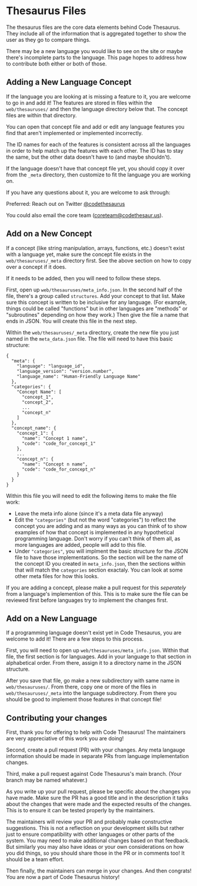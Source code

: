 # Thesaurus Files

The thesaurus files are the core data elements behind Code Thesaurus. They include all of the information that is aggregated together to show the user as they go to compare things.

There may be a new language you would like to see on the site or maybe there's incomplete parts to the language. This page hopes to address how to contribute both either or both of those.

## Adding a New Language Concept

If the language you are looking at is missing a feature to it, you are welcome to go in and add it! The features are stored in files within the `web/thesauruses/` and then the language directory below that. The concept files are within that directory.

You can open that concept file and add or edit any language features you find that aren't implemented or implemented incorrectly.

The ID names for each of the features is consistent across all the languages in order to help match up the features with each other. The ID has to stay the same, but the other data doesn't have to (and maybe shouldn't).

If the language doesn't have that concept file yet, you should copy it over from the `_meta` directory, then customize to fit the language you are working on.

If you have any questions about it, you are welcome to ask through:

Preferred: Reach out on Twitter [@codethesaurus](https://twitter.com/codethesaurus)

You could also email the core team (coreteam@codethesaur.us).

## Add on a New Concept

If a concept (like string manipulation, arrays, functions, etc.) doesn't exist with a language yet, make sure the concept file exists in the `web/thesauruses/_meta` directory first. See the above section on how to copy over a concept if it does.

If it needs to be added, then you will need to follow these steps.

First, open up `web/thesauruses/meta_info.json`. In the second half of the file, there's a group called `structures`. Add your concept to that list. Make sure this concept is written to be inclusive for any language. (For example, things could be called "functions" but in other languages are "methods" or "subroutines" depending on how they work.) Then give the file a name that ends in JSON. You will create this file in the next step.

Within the `web/thesauruses/_meta` directory, create the new file you just named in the `meta_data.json` file. The file will need to have this basic structure:

```
{
  "meta": {
    "language": "language_id",
    "language_version": "version.number",
    "language_name": "Human-Friendly Language Name"
  },
  "categories": {
    "Concept Name": [
      "concept_1",
      "concept_2",
      ...
      "concept_n"
    ]
  },
  "concept_name": {
    "concept_1": {
      "name": "Concept 1 name",
      "code": "code_for_concept_1"
    },
    ...
    "concept_n": {
      "name": "Concept n name",
      "code": "code_for_concept_n"
    }
  }
}
```

Within this file you will need to edit the following items to make the file work:

* Leave the meta info alone (since it's a meta data file anyway)
* Edit the `"categories"` (but not the word "categories") to reflect the concept you are adding and as many ways as you can think of to show examples of how that concept is implemented in any hypothetical programming language. Don't worry if you can't think of them all, as more languages are added, people will add to this file.
* Under `"categories"`, you will implment the basic structure for the JSON file to have those implementations. So the section will be the name of the concept ID you created in `meta_info.json`, then the sections within that will match the `categories` section exactaly. You can look at some other meta files for how this looks.

If you are adding a concept, please make a pull request for this _seperately_ from a language's implemention of this. This is to make sure the file can be reviewed first before languages try to implement the changes first. 


## Add on a New Language

If a programming language doesn't exist yet in Code Thesaurus, you are welcome to add it! There are a few steps to this process.

First, you will need to open up `web/thesauruses/meta_info.json`. Within that file, the first section is for languages. Add in your language to that section in alphabetical order. From there, assign it to a directory name in the JSON structure.

After you save that file, go make a new subdirectory with same name in `web/thesauruses/`. From there, copy one or more of the files in `web/thesauruses/_meta` into the language subdirectory. From there you should be good to implement those features in that concept file!

## Contributing your changes

First, thank you for offering to help with Code Thesaurus! The maintainers are very appreciative of this work you are doing!

Second, create a pull request (PR) with your changes. Any meta langauge information should be made in separate PRs from language implementation changes.

Third, make a pull request against Code Thesaurus's main branch. (Your branch may be named whatever.)

As you write up your pull request, please be specific about the changes you have made. Make sure the PR has a good title and in the description it talks about the changes that were made and the expected results of the changes. This is to ensure it can be tested properly by the maintainers.

The maintainers will review your PR and probably make constructive suggestions. This is not a reflection on your development skills but rather just to ensure compatibility with other languages or other parts of the system. You may need to make additional changes based on that feedback. But similarly you may also have ideas or your own considerations on how you did things, so you should share those in the PR or in comments too! It should be a team effort.

Then finally, the maintainers can merge in your changes. And then congrats! You are now a part of Code Thesaurus history!

